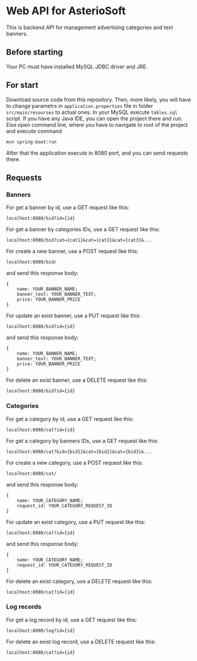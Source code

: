 # Web API for AsterioSoft

This is backend API for management advertising categories and text banners.

## Before starting

Your PC must have installed MySQL JDBC driver and JRE.

## For start

Download source code from this repository. Then, more likely, you will have to change parametrs in `application.properties` file in folder `src/main/resourses` to actual ones. In your MySQL execute `tables.sql` script.
If you have any Java IDE, you can open the project there and run.
Else open command line, where you have to navigate to root of the project and execute command

```
mvn spring-boot:run
```

After that the application execute in 8080 port, and you can send requests there.

## Requests

### Banners

For get a banner by id, use a GET request like this:

```
localhost:8080/bid?id={id}
```

For get a banner by categories IDs, use a GET request like this:

```
localhost:8080/bid?cat={cat1}&cat={cat2}&cat={cat3}&...
```

For create a new banner, use a POST request like this:

```
localhost:8080/bid/
```

and send this response body:

```
{
	name: YOUR_BANNER_NAME;
	banner_text: YOUR_BANNER_TEXT;
	price: YOUR_BANNER_PRICE
}
```

For update an exist banner, use a PUT request like this:
```
localhost:8080/bid?id={id}
```

and send this response body:

```
{
	name: YOUR_BANNER_NAME;
	banner_text: YOUR_BANNER_TEXT;
	price: YOUR_BANNER_PRICE
}
```

For delete an exist banner, use a DELETE request like this:
```
localhost:8080/bid?id={id}
```

### Categories

For get a category by id, use a GET request like this:

```
localhost:8080/cat?id={id}
```

For get a category by banners IDs, use a GET request like this:

```
localhost:8080/cat?bid={bid1}&cat={bid2}&cat={bid3}&...
```

For create a new category, use a POST request like this:

```
localhost:8080/cat/
```

and send this response body:

```
{
	name: YOUR_CATEGORY_NAME;
	request_id: YOUR_CATEGORY_REQUEST_ID
}
```

For update an exist category, use a PUT request like this:
```
localhost:8080/cat?id={id}
```

and send this response body:

```
{
	name: YOUR_CATEGORY_NAME;
	request_id: YOUR_CATEGORY_REQUEST_ID
}
```

For delete an exist category, use a DELETE request like this:
```
localhost:8080/cat?id={id}
```

### Log records

For get a log record by id, use a GET request like this:

```
localhost:8080/log?id={id}
```

For delete an exist log record, use a DELETE request like this:
```
localhost:8080/cat?id={id}
```